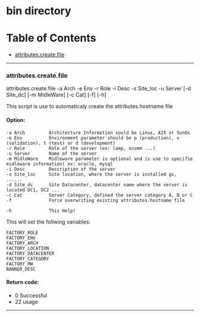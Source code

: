 
# bin directory

# Table of Contents

   * [attributes.create.file](#attributes.create.file)

---


### attributes.create.file

 attributes.create.file -a Arch -e Env -r Role -i Desc -s Site_loc -u Server [-d Site_dc] [-m MidleWare] [-c Cat] [-f] [-h]

 This script is use to automaticaly create the attributes.hostname file

#### Option:

	-a Arch         Architecture Information sould be Linux, AIX or SunOs
	-e Env          Environment parameter should be p (production), v (validation), t (test) or d (development)
	-r Role         Role of the server (ex: lamp, ecomm ...)
	-u Server       Name of the server
	-m MidleWare    Midleware parameter is optional and is use to specifie midleware information( ex: oracle, mysql
	-i Desc         Description of the server
	-s Site_loc     Site location, where the server is installed gs, ......
	-d Site_dc      Site Datacenter, datacenter name where the server is located DC1, DC2 ...
	-c Cat          Server Category, defined the server category A, B or C
	-f              Force overwriting existing attributes.hostname file

	-h              This Help!

 This will set the follwing variables:

	FACTORY_ROLE
	FACTORY_ENV
	FACTORY_ARCH
	FACTORY_LOCATION
	FACTORY_DATACENTER
	FACTORY_CATEGORY
	FACTORY_MW
	BANNER_DESC

#### Return code:

 * 0    Successful
 * 22   usage

---
